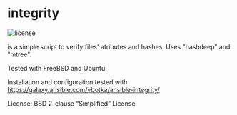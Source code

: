 integrity
=========
![license](https://img.shields.io/badge/license-BSD-red.svg)

is a simple script to verify files' atributes and hashes. Uses "hashdeep" and "mtree".

Tested with FreeBSD and Ubuntu.

Installation and configuration tested with https://galaxy.ansible.com/vbotka/ansible-integrity/

License: BSD 2-clause “Simplified” License.
